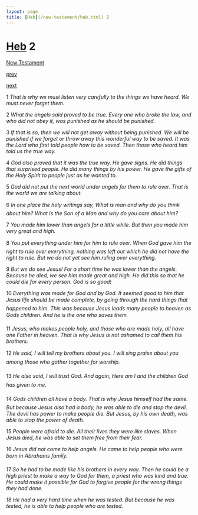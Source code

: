 ```yaml
---
layout: page
title: [Heb](/new-testament/heb.html) 2
---
```


# [Heb](/new-testament/heb.html) 2

[New Testament](/new-testament.html)


[prev](/new-testament/heb/heb-1.html)


[next](/new-testament/heb/heb-3.html)

1 _That is why we must listen very carefully to the things we have heard. We must never forget them._

2 _What the angels said proved to be true. Every one who broke the law, and who did not obey it, was punished as he should be punished._

3 _If that is so, then we will not get away without being punished. We will be punished if we forget or throw away this wonderful way to be saved. It was the Lord who first told people how to be saved. Then those who heard him told us the true way._

4 _God also proved that it was the true way. He gave signs. He did things that surprised people. He did many things by his power. He gave the gifts of the Holy Spirit to people just as he wanted to._

5 _God did not put the next world under angels for them to rule over. That is the world we are talking about._

6 _In one place the holy writings say, What is man and why do you think about him? What is the Son of a Man and why do you care about him?_

7 _You made him lower than angels for a little while. But then you made him very great and high._

8 _You put everything under him for him to rule over. When God gave him the right to rule over everything, nothing was left out which he did not have the right to rule. But we do not yet see him ruling over everything._

9 _But we do see Jesus! For a short time he was lower than the angels. Because he died, we see him made great and high. He did this so that he could die for every person. God is so good!_

10 _Everything was made for God and by God. It seemed good to him that Jesus life should be made complete, by going through the hard things that happened to him. This was because Jesus leads many people to heaven as Gods children. And he is the one who saves them._

11 _Jesus, who makes people holy, and those who are made holy, all have one Father in heaven. That is why Jesus is not ashamed to call them his brothers._

12 _He said, I will tell my brothers about you. I will sing praise about you among those who gather together for worship._

13 _He also said, I will trust God. And again, Here am I and the children God has given to me._

14 _Gods children all have a body. That is why Jesus himself had the same. But because Jesus also had a body, he was able to die and stop the devil. The devil has power to make people die. But Jesus, by his own death, was able to stop the power of death._

15 _People were afraid to die. All their lives they were like slaves. When Jesus died, he was able to set them free from their fear._

16 _Jesus did not come to help angels. He came to help people who were born in Abrahams family._

17 _So he had to be made like his brothers in every way. Then he could be a high priest to make a way to God for them, a priest who was kind and true. He could make it possible for God to forgive people for the wrong things they had done._

18 _He had a very hard time when he was tested. But because he was tested, he is able to help people who are tested._

